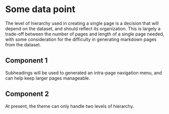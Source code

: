 # Some data point
The level of hierarchy used in creating a single page is a decision that will depend on the dataset, and
should reflect its organization. This is largely a trade-off between the number of pages and length of a 
single page needed, with some consideration for the difficulty in generating markdown pages from the dataset.
## Component 1
Subheadings will be used to generated an intra-page navigation menu, and can help keep larger pages manageable.
## Component 2
At present, the theme can only handle two levels of hierarchy.
